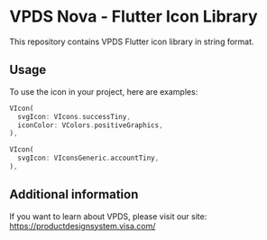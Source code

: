 <!--
 *
 *              © 2025 Visa
 *
 * Licensed under the Apache License, Version 2.0 (the "License");
 * you may not use this file except in compliance with the License.
 * You may obtain a copy of the License at
 *
 *         http://www.apache.org/licenses/LICENSE-2.0
 *
 * Unless required by applicable law or agreed to in writing, software
 * distributed under the License is distributed on an "AS IS" BASIS,
 * WITHOUT WARRANTIES OR CONDITIONS OF ANY KIND, either express or implied.
 * See the License for the specific language governing permissions and
 * limitations under the License.
 *
 *
 -->

# VPDS Nova - Flutter Icon Library

This repository contains VPDS Flutter icon library in string format.

## Usage

To use the icon in your project, here are examples:

```dart
VIcon(
  svgIcon: VIcons.successTiny,
  iconColor: VColors.positiveGraphics,
),
```

```dart
VIcon(
  svgIcon: VIconsGeneric.accountTiny,
),
```

## Additional information

If you want to learn about VPDS, please visit our site: <https://productdesignsystem.visa.com/>
